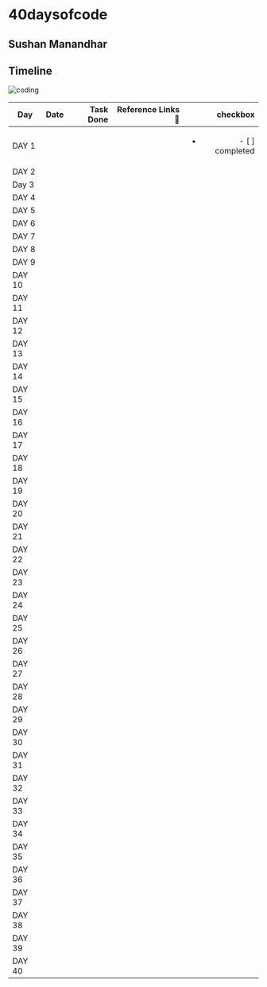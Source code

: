 # 40daysofcode

## Sushan Manandhar


## Timeline


![coding](https://github.com/manasush/40daysofcode/assets/46699115/17e8b7dd-e7a4-45e6-a028-3d68f37353ad)

| Day      |     Date       | Task Done  | Reference Links 🔗 | checkbox |
| -------- |:--------------:| -------------------------: | ----------------:| ----------------------:|
| DAY 1    |                |            |                  |  <ul><li>- [ ] completed</li></ui> |
| DAY 2    |                |            |                  |
| Day 3    |                |            |                  |
| DAY 4    |                |            |                  |
| DAY 5    |                |            |                  |
| DAY 6    |                |            |                  |
| DAY 7    |                |            |                  |
| DAY 8    |                |            |                  |
| DAY 9    |                |            |                  |
| DAY 10   |                |            |                  |
| DAY 11   |                |            |                  |
| DAY 12   |                |            |                  |
| DAY 13   |                |            |                  |
| DAY 14   |                |            |                  |
| DAY 15   |                |            |                  |
| DAY 16   |                |            |                  |
| DAY 17   |                |            |                  |
| DAY 18   |                |            |                  |
| DAY 19   |                |            |                  |
| DAY 20   |                |            |                  |
| DAY 21   |                |            |                  |
| DAY 22   |                |            |                  |
| DAY 23   |                |            |                  |
| DAY 24   |                |            |                  |
| DAY 25   |                |            |                  |
| DAY 26   |                |            |                  |
| DAY 27   |                |            |                  |
| DAY 28   |                |            |                  |
| DAY 29   |                |            |                  |
| DAY 30   |                |            |                  |
| DAY 31   |                |            |                  |
| DAY 32   |                |            |                  |
| DAY 33   |                |            |                  |
| DAY 34   |                |            |                  |
| DAY 35   |                |            |                  |
| DAY 36   |                |            |                  |
| DAY 37   |                |            |                  |
| DAY 38   |                |            |                  |
| DAY 39   |                |            |                  |
| DAY 40   |                |            |                  |
